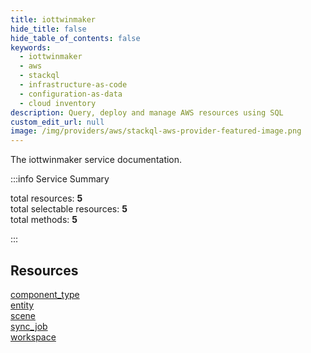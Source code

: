 ```yaml
---
title: iottwinmaker
hide_title: false
hide_table_of_contents: false
keywords:
  - iottwinmaker
  - aws
  - stackql
  - infrastructure-as-code
  - configuration-as-data
  - cloud inventory
description: Query, deploy and manage AWS resources using SQL
custom_edit_url: null
image: /img/providers/aws/stackql-aws-provider-featured-image.png
---
```


The iottwinmaker service documentation.

:::info Service Summary

<div class="row">
<div class="providerDocColumn">
<span>total resources:&nbsp;<b>5</b></span><br />
<span>total selectable resources:&nbsp;<b>5</b></span><br />
<span>total methods:&nbsp;<b>5</b></span><br />
</div>
</div>

:::

## Resources
<div class="row">
<div class="providerDocColumn">
<a href="/providers/aws/iottwinmaker/component_type/">component_type</a><br />
<a href="/providers/aws/iottwinmaker/entity/">entity</a><br />
<a href="/providers/aws/iottwinmaker/scene/">scene</a>
</div>
<div class="providerDocColumn">
<a href="/providers/aws/iottwinmaker/sync_job/">sync_job</a><br />
<a href="/providers/aws/iottwinmaker/workspace/">workspace</a>
</div>
</div>